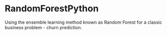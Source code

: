 # RandomForestPython
Using the ensemble learning method known as Random Forest for a classic business problem - churn prediction.
